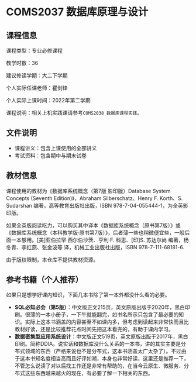 # COMS2037 数据库原理与设计

## 课程信息

课程类型：专业必修课程

教学时数：36

建议修读学期：大二下学期

个人实际任课老师：瞿剑锋

个人实际上课时间：2022年第二学期

课程说明：相关上机实践课请参考`COMS2038 数据库课程实践`。

## 文件说明

- 课程讲义：包含上课使用的全部讲义
- 考试资料：包含期中与期末试卷

## 教材信息

课程使用的教材为《数据库系统概念（第7版 影印版）Database System Concepts (Seventh Edition)》，Abraham Silberschatz、Henry F. Korth、S. Sudarshan 编著，高等教育出版社出版，ISBN 978-7-04-055444-1，为全英影印版。

如果全英版阅读吃力，可以购买其中译本《数据库系统概念（原书第7版）》或《数据库系统概念（本科教学版·原书第7版）》，后者薄一些也稍微便宜些，一般后面一本够用。[美]亚伯拉罕·西尔伯沙茨、亨利·F. 科思、[印]S. 苏达尔尚 编著，杨冬青、李红燕、张金波等 译，机械工业出版社出版，ISBN 978-7-111-68181-6.

由于版权限制，本仓库不提供教材资源。

## 参考书籍（个人推荐）

如果只是想学好课内知识，下面几本书除了第一本外都没什么看的必要。

- **SQL必知必会（第5版）**：中文版正文215页，英文原版出版于2020年，黑白印刷。很薄的一本小册子，一下午就能翻完，如书名所示只包含了最必要的知识。实际上这本书涵盖的内容甚至不如课内多，但考虑到读起来非常快而且比教材好读，还是比较推荐花点时间先把这本看完的，有助于课内学习。
- **数据密集型应用系统设计**：中文版正文519页，英文原版出版于2017年，黑白印刷。简称DDIA。说实话和数据库没什么关系的一本书，讲的其实主要是分布式领域的东西（严格来说也不是分布式，这本书涵盖太广太杂了）。不过由于这本书知名度相当高而且好评如潮，本身也非常好读，这里还是推荐一下，不管怎么说读了对以后找工作还是非常有帮助的，在当今云原生、微服务、分布式这些东西越来越火的现在，有必要了解一下相关的东西。
